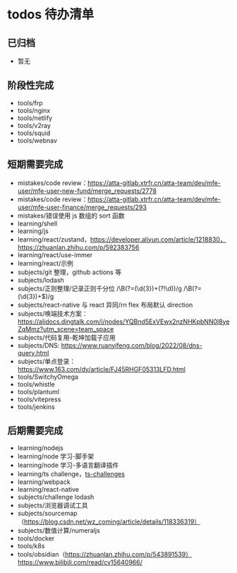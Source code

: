# todos 待办清单

## 已归档

- 暂无

## 阶段性完成

- tools/frp
- tools/nginx
- tools/netlify
- tools/v2ray
- tools/squid
- tools/webnav

## 短期需要完成

- mistakes/code review：https://atta-gitlab.xtrfr.cn/atta-team/dev/mfe-user/mfe-user-new-fund/merge_requests/2778
- mistakes/code review：https://atta-gitlab.xtrfr.cn/atta-team/dev/mfe-user/mfe-user-finance/merge_requests/293
- mistakes/错误使用 js 数组的 sort 函数
- learning/shell
- learning/js
- learning/react/zustand，https://developer.aliyun.com/article/1218830，https://zhuanlan.zhihu.com/p/592383756
- learning/react/use-immer
- learning/react/示例
- subjects/git 整理，github actions 等
- subjects/lodash
- subjects/正则整理/记录正则千分位 /\B(?=(\d{3})+(?!\d))/g /\B(?=(\d{3})+$)/g
- subjects/react-native 与 react 异同/rn flex 布局默认 direction
- subjects/唤端技术方案：https://alidocs.dingtalk.com/i/nodes/YQBnd5ExVEwx2nzNHKpbNN0l8yeZqMmz?utm_scene=team_space
- subjects/代码复用-乾坤加载子应用
- subjects/DNS: https://www.ruanyifeng.com/blog/2022/08/dns-query.html
- subjects/单点登录：https://www.163.com/dy/article/FJ45RHGF05313LFD.html
- tools/SwitchyOmega
- tools/whistle
- tools/plantuml
- tools/vitepress
- tools/jenkins

## 后期需要完成

- learning/nodejs
- learning/node 学习-脚手架
- learning/node 学习-多语言翻译插件
- learning/ts challenge，[ts-challenges](https://yqwoshuai.github.io/note/ts-challenges/#replacekeys)
- learning/webpack
- learning/react-native
- subjects/challenge lodash
- subjects/浏览器调试工具
- subjects/sourcemap（https://blog.csdn.net/wz_coming/article/details/118336319）
- subjects/数值计算/numeraljs
- tools/docker
- tools/k8s
- tools/obsidian（https://zhuanlan.zhihu.com/p/543891539）https://www.bilibili.com/read/cv15640966/
